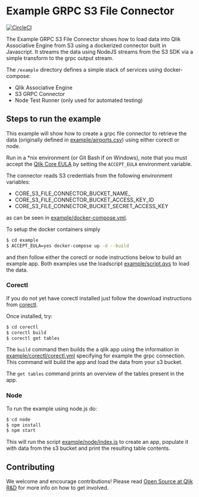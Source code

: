 # Example GRPC S3 File Connector

[![CircleCI](https://circleci.com/gh/qlik-oss/core-grpc-s3-file-connector.svg?style=svg)](https://circleci.com/gh/qlik-oss/core-grpc-s3-file-connector)

The Example GRPC S3 File Connector shows how to load data into Qlik Associative Engine from S3 using a
dockerized connector built in Javascript. It streams the data using NodeJS streams from the S3 SDK via a simple transform to the grpc output stream.

The `/example` directory defines a simple stack of services using docker-compose:
* Qlik Associative Engine
* S3 GRPC Connector
* Node Test Runner (only used for automated testing)

## Steps to run the example

This example will show how to create a grpc file connector to retrieve the data (originally defined in [example/airports.csv](example/airports.csv))
using either corectl or node.

Run in a \*nix environment (or Git Bash if on Windows), note that you must accept the
[Qlik Core EULA](https://core.qlik.com/eula/) by setting the `ACCEPT_EULA` environment variable.

The connector reads S3 credentials from the following environment variables:
* CORE_S3_FILE_CONNECTOR_BUCKET_NAME_
* CORE_S3_FILE_CONNECTOR_BUCKET_ACCESS_KEY_ID
* CORE_S3_FILE_CONNECTOR_BUCKET_SECRET_ACCESS_KEY

as can be seen in [example/docker-compose.yml](example/docker-compose.yml).


To setup the docker containers simply
```bash
$ cd example
$ ACCEPT_EULA=yes docker-compose up -d --build
```
and then follow either the corectl or node instructions below to build an example app.
Both examples use the loadscript [example/script.qvs](example/script.qvs) to load the data.

### Corectl

If you do not yet have corectl installed just follow the download instructions from [corectl](https://github.com/qlik-oss/corectl).

Once installed, try:

```bash
$ cd corectl
$ corectl build
$ corectl get tables
```
The `build` command then builds the a qlik app using the information in [example/corectl/corectl.yml](example/corectl/corectl.yml)
specifying for example the grpc connection. This command will build the app and load the data from your s3 bucket.

The `get tables` command prints an overview of the tables present in the app.

### Node

To run the example using node.js do:

```bash
$ cd node
$ npm install
$ npm start
```

This will run the script [example/node/index.js](example/node/index.js) to create an app, populate it with data from the s3 bucket and print the resulting table contents.

## Contributing

We welcome and encourage contributions! Please read [Open Source at Qlik R&D](https://github.com/qlik-oss/open-source) for more info on how to get involved.
